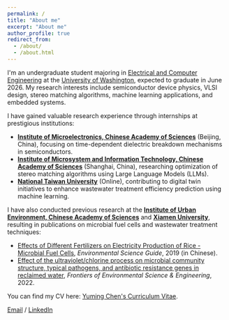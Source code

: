 ```yaml
---
permalink: /
title: "About me"
excerpt: "About me"
author_profile: true
redirect_from: 
  - /about/
  - /about.html
---
```


I'm an undergraduate student majoring in [Electrical and Computer Engineering](https://www.ece.uw.edu/) at the [University of Washington](https://www.washington.edu/), expected to graduate in June 2026. My research interests include semiconductor device physics, VLSI design, stereo matching algorithms, machine learning applications, and embedded systems.

I have gained valuable research experience through internships at prestigious institutions:
- **[Institute of Microelectronics, Chinese Academy of Sciences](http://english.ime.cas.cn/)** (Beijing, China), focusing on time-dependent dielectric breakdown mechanisms in semiconductors.
- **[Institute of Microsystem and Information Technology, Chinese Academy of Sciences](http://english.sim.cas.cn/)** (Shanghai, China), researching optimization of stereo matching algorithms using Large Language Models (LLMs).
- **[National Taiwan University](https://www.ntu.edu.tw/english/)** (Online), contributing to digital twin initiatives to enhance wastewater treatment efficiency prediction using machine learning.

I have also conducted previous research at the **[Institute of Urban Environment, Chinese Academy of Sciences](http://english.iue.cas.cn/)** and **[Xiamen University](https://en.xmu.edu.cn/)**, resulting in publications on microbial fuel cells and wastewater treatment techniques:
- [Effects of Different Fertilizers on Electricity Production of Rice - Microbial Fuel Cells](https://www.cnki.net/KCMS/detail/detail.aspx?dbcode=CJFD&dbname=CJFDLAST2019&filename=YNHK201905001&uniplatform=OVERSEA&v=qhJ5ffo3HXe9I5Xnw8WcyczhQIcByxLmxt2SGaXddNuVpoEphvJ2DvNfV-zjJsb7), *Environmental Science Guide*, 2019 (in Chinese).
- [Effect of the ultraviolet/chlorine process on microbial community structure, typical pathogens, and antibiotic resistance genes in reclaimed water](https://link.springer.com/article/10.1007/s11783-022-1521-z), *Frontiers of Environmental Science & Engineering*, 2022.

You can find my CV here: [Yuming Chen's Curriculum Vitae](./assets/Curriculum_Vitae.pdf).

[Email](mailto:yuminc@uw.edu) / [LinkedIn](https://www.linkedin.com/in/yuming-chen-479766256/)
